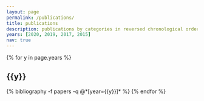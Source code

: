 ```yaml
---
layout: page
permalink: /publications/
title: publications
description: publications by categories in reversed chronological order. generated by jekyll-scholar.
years: [2020, 2019, 2017, 2015]
nav: true
---
```


<div class="publications">

{% for y in page.years %}
  <h2 class="year">{{y}}</h2>
  {% bibliography -f papers -q @*[year={{y}}]* %}
{% endfor %}

</div>
